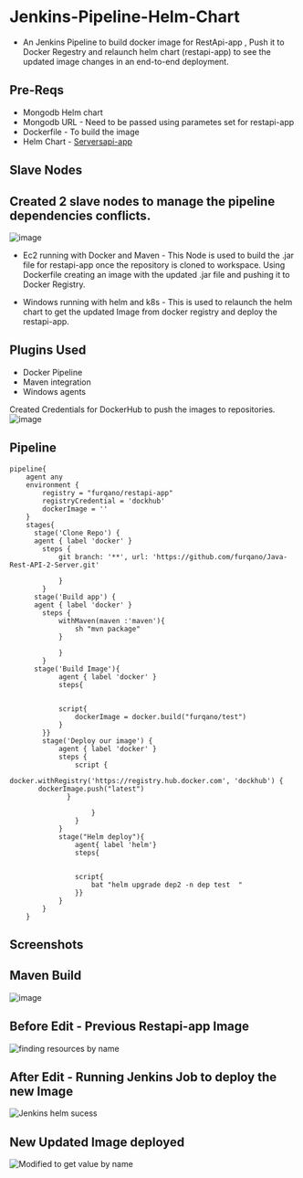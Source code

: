 # Jenkins-Pipeline-Helm-Chart

* An Jenkins Pipeline to build docker image for RestApi-app , Push it to Docker Regestry and relaunch helm chart (restapi-app) to see the updated image changes in an end-to-end deployment.

## Pre-Reqs
* Mongodb Helm chart 
* Mongodb URL - Need to be passed using parametes set for restapi-app
* Dockerfile  - To build the image
* Helm Chart  - [Serversapi-app](https://github.com/furqano/Helm-Chart-Server2Api)

## Slave Nodes
## Created 2 slave nodes to manage the pipeline dependencies conflicts.

![image](https://user-images.githubusercontent.com/64476159/164753063-c6435e05-2f3a-42df-8e17-bbb953c0abbd.png)

* Ec2 running with Docker and Maven - This Node is used to build the .jar file for restapi-app once the repository is cloned to workspace. Using Dockerfile creating an image with the updated .jar file and pushing it to Docker Registry.

* Windows running with helm and k8s - This is used to relaunch the helm chart to get the updated Image from docker registry and deploy the restapi-app.

## Plugins Used
* Docker Pipeline
* Maven integration
* Windows agents

Created Credentials for DockerHub to push the images to repositories.
![image](https://user-images.githubusercontent.com/64476159/164772684-1ce144b9-3c14-4953-9ce5-14258cb1e3b0.png)


## Pipeline

```
pipeline{
    agent any
    environment { 
        registry = "furqano/restapi-app" 
        registryCredential = 'dockhub' 
        dockerImage = '' 
    }
    stages{
      stage('Clone Repo') {
      agent { label 'docker' }
        steps {
            git branch: '**', url: 'https://github.com/furqano/Java-Rest-API-2-Server.git'
            
            }
        }
      stage('Build app') {
      agent { label 'docker' }
        steps {
            withMaven(maven :'maven'){
                sh "mvn package"
            }
            
            }
        }
      stage('Build Image'){
            agent { label 'docker' }
            steps{
                
            
            script{
                dockerImage = docker.build("furqano/test")
            }
        }}
        stage('Deploy our image') { 
            agent { label 'docker' }
            steps { 
                script { 
                    docker.withRegistry('https://registry.hub.docker.com', 'dockhub') {            
       dockerImage.push("latest")        
              }    
                   
                    }
                } 
            }
            stage("Helm deploy"){
                agent{ label 'helm'}
                steps{
                    
                
                script{
                    bat "helm upgrade dep2 -n dep test  "
                }}
            }
        } 
    }
```

## Screenshots
## Maven Build
![image](https://user-images.githubusercontent.com/64476159/164750838-8da30969-b523-42bc-98b3-2199ff4eff58.png)

## Before Edit - Previous Restapi-app Image

![finding resources by name](https://user-images.githubusercontent.com/64476159/164773110-69f744b1-892d-4020-81d4-70594f6ef255.png)

## After Edit - Running Jenkins Job to deploy the new Image 

![Jenkins helm sucess](https://user-images.githubusercontent.com/64476159/164773195-07388801-08ac-4f09-9c2d-9082fdb85ebc.png)

## New Updated Image deployed

![Modified to get value by name ](https://user-images.githubusercontent.com/64476159/164773228-55dbc4a0-6349-4433-abe0-9a9b58f15b62.png)


